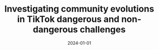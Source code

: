 ---
title: 'Investigating community evolutions in TikTok dangerous and non-dangerous challenges'
collection: publications
permalink: /publication/2024-Journal of Information Science-Investigating-community.md
excerpt: 'G. Bonifazi, S. Cecchini, E. Corradini, L. Giuliani, D. Ursino, L. Virgili'
date: 2024-01-01
venue: 'Journal of Information Science'
link: 'https://doi.org/10.1177/01655515221116519'
location: 'Department of Information Engineering (DII), Polytechnic University of Marche, Italy'
---